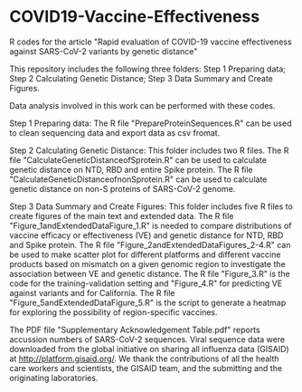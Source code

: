 # COVID19-Vaccine-Effectiveness

R codes for the article "Rapid evaluation of COVID-19 vaccine effectiveness against SARS-CoV-2 variants by genetic distance"

This repository includes the following three folders:
  Step 1 Preparing data;
  Step 2 Calculating Genetic Distance;
  Step 3 Data Summary and Create Figures.

Data analysis involved in this work can be performed with these codes. 

Step 1 Preparing data: 
The R file "PrepareProteinSequences.R" can be used to clean sequencing data and export data as csv fromat.  

Step 2 Calculating Genetic Distance: 
This folder includes two R files. The R file "CalculateGeneticDistanceofSprotein.R" can be used to calculate genetic distance on NTD, RBD and entire Spike protein. The R file "CalculateGeneticDistanceofnonSprotein.R" can be used to calculate genetic distance on non-S proteins of SARS-CoV-2 genome.

Step 3 Data Summary and Create Figures:
This folder includes five R files to create figures of the main text and extended data. The R file "Figure_1andExtendedDataFigure_1.R" is needed to compare distributions of vaccine efficacy or effectiveness (VE) and genetic distance for NTD, RBD and Spike protein. The R file "Figure_2andExtendedDataFigures_2-4.R" can be used to make scatter plot for different platforms and different vaccine products based on mismatch on a given genomic region to investigate the association between VE and genetic distance. The R file "Figure_3.R" is the code for the training-validation setting and "Figure_4.R" for predicting VE against variants and for California. The R file "Figure_5andExtendedDataFigure_5.R" is the script to generate a heatmap for exploring the possibility of region-specific vaccines. 

The PDF file "Supplementary Acknowledgement Table.pdf" reports accussion numbers of SARS-CoV-2 sequences. Viral sequence data were downloaded from the global initiative on sharing all influenza data (GISAID) at http://platform.gisaid.org/. We thank the contributions of all the health care workers and scientists, the GISAID team, and the submitting and the originating laboratories. 
